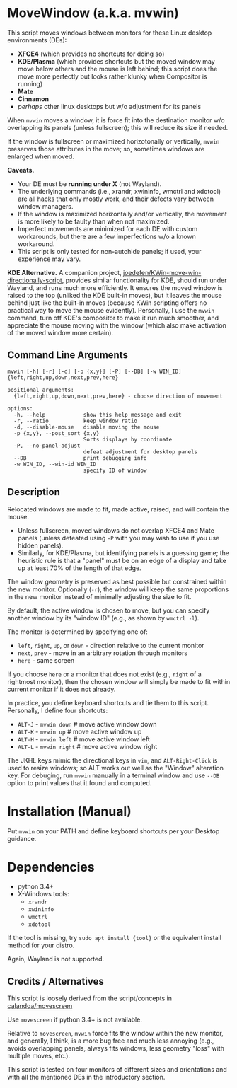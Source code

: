 # MoveWindow (a.k.a. mvwin)
This script moves windows between monitors for these Linux desktop environments (DEs):
- **XFCE4** (which provides no shortcuts for doing so)
- **KDE/Plasma** (which provides shortcuts but the moved window may move below others and the mouse is left behind; this script does the move more perfectly but looks rather klunky when Compositor is running)
- **Mate**
- **Cinnamon**
- *perhaps* other linux desktops but w/o adjustment for its panels

When `mvwin` moves a window, it is force fit into the destination monitor
w/o overlapping its panels (unless fullscreen);
this will reduce its size if needed.

If the window is fullscreen or maximized horizotonally or vertically,
`mvwin` preserves those attributes in the move;
so, sometimes windows are enlarged when moved.

**Caveats.**

* Your DE must be **running under X** (not Wayland).
* The underlying commands (i.e., xrandr, xwininfo, wmctrl and xdotool) are all
  hacks that only mostly work, and their defects vary between window managers.
* If the window is maximized horizontally and/or vertically,
  the movement is more likely to be faulty than when not maximized.
* Imperfect movements are minimized for each DE with custom workarounds, but
  there are a few imperfections w/o a known workaround.
* This script is only tested for non-autohide panels; if used, your experience may vary.

**KDE Alternative.** A companion project,
[joedefen/KWin-move-win-directionally-script](https://github.com/joedefen/KWin-move-win-directionally-script),
provides similar functionality for KDE, should run under Wayland, and runs much more efficiently.
It ensures the moved window is raised to the top (unliked the KDE built-in moves),
but it leaves the mouse behind just like the built-in moves (because KWin scripting offers no
practical way to move the mouse evidently).
Personally, I use the `mvwin` command, turn off KDE's compositor to make it run much smoother,
and appreciate the mouse moving with the window (which also make activation of the moved window
more certain).



## Command Line Arguments
```
mvwin [-h] [-r] [-d] [-p {x,y}] [-P] [--DB] [-w WIN_ID] {left,right,up,down,next,prev,here}

positional arguments:
  {left,right,up,down,next,prev,here} - choose direction of movement

options:
  -h, --help            show this help message and exit
  -r, --ratio           keep window ratio
  -d, --disable-mouse   disable moving the mouse
  -p {x,y}, --post_sort {x,y}
                        Sorts displays by coordinate
  -P, --no-panel-adjust
                        defeat adjustment for desktop panels
  --DB                  print debugging info
  -w WIN_ID, --win-id WIN_ID
                        specify ID of window
```
## Description

Relocated windows are made to fit, made active, raised, and will contain the mouse.
* Unless fullscreen, moved windows do not overlap XFCE4 and Mate panels
  (unless defeated using `-P` with you may wish to use if you use hidden panels).
* Similarly, for KDE/Plasma, but identifying panels is a guessing game;
  the heuristic rule is that a "panel" must be on an edge of a display
  and take up at least 70% of the length of that edge.

The window geometry is preserved as best possible but constrained within
the new monitor. Optionally (`-r`), the window will keep the same
proportions in the new monitor instead of minimally adjusting the size to fit.

By default, the active window is chosen to move, but you can specify another
window by its "window ID" (e.g., as shown by `wmctrl -l`).

The monitor is determined by specifying one of:

- `left`, `right`, `up`, or `down` - direction relative to the current monitor
- `next`, `prev` - move in an arbitrary rotation through monitors
- `here` - same screen

If you choose `here` or a monitor that does not exist (e.g., `right` of
a rightmost monitor), then the chosen window will simply be made to
fit within current monitor if it does not already.

In practice, you define keyboard shortcuts and tie them to this script.
Personally, I define four shortcuts:

- `ALT-J` - `mvwin down` # move active window down
- `ALT-K` - `mvwin up` # move active window up
- `ALT-H` - `mvwin left` # move active window left
- `ALT-L` - `mvwin right` # move active window right
    
The JKHL keys mimic the directional keys in `vim`, and `ALT-Right-Click` is used
to resize windows; so ALT works out well as the "Window" alteration key.
For debuging, run `mvwin` manually in a terminal window and use `--DB` option to print
values that it found and computed.

# Installation (Manual)
Put `mvwin` on your PATH and define keyboard shortcuts per your Desktop guidance.

# Dependencies
- python 3.4+
- X-Windows tools:
  - `xrandr`
  - `xwininfo`
  - `wmctrl`
  - `xdotool`

If the tool is missing, try `sudo apt install {tool}` or the equivalent install method for your distro.

Again, Wayland is not supported.

## Credits / Alternatives

This script is loosely derived from the script/concepts in [calandoa/movescreen](https://github.com/calandoa/movescreen)

Use `movescreen` if python 3.4+ is not available.

Relative to `movescreen`, `mvwin` force fits the window within the new monitor,
and generally, I think, is a more bug free and much less annoying
(e.g., avoids overlapping panels, always fits windows, less geometry "loss" with multiple moves, etc.).

This script is tested on four monitors of different sizes and orientations and with 
all the mentioned DEs in the introductory section.
